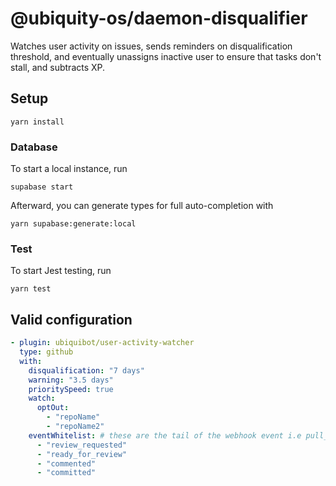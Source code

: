 # @ubiquity-os/daemon-disqualifier

Watches user activity on issues, sends reminders on disqualification threshold, and eventually unassigns inactive user to ensure that
tasks don't stall, and subtracts XP.

## Setup

```shell
yarn install
```

### Database

To start a local instance, run

```shell
supabase start
```

Afterward, you can generate types for full auto-completion with

```shell
yarn supabase:generate:local
```

### Test

To start Jest testing, run

```shell
yarn test
```

## Valid configuration

```yaml
- plugin: ubiquibot/user-activity-watcher
  type: github
  with:
    disqualification: "7 days"
    warning: "3.5 days"
    prioritySpeed: true
    watch:
      optOut:
        - "repoName"
        - "repoName2"
    eventWhitelist: # these are the tail of the webhook event i.e pull_request.review_requested
      - "review_requested"
      - "ready_for_review"
      - "commented"
      - "committed"
```
